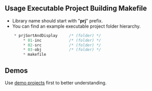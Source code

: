 ## Usage Executable Project Building Makefile
* Library name should start with "**prj**" prefix.
* You can find an example executable project folder hierarchy.
```C++
    * prjSortAndDisplay     /* (folder) */
        * 01-inc            /* (folder) */
        * 02-src            /* (folder) */
        * 03-obj            /* (folder) */
        * makefile
```

## Demos

Use [demo projects](https://github.com/ondergormez/SharedObjectBuildingMakefiles/tree/master/demo/01-cpp/02-project) first to better understanding.